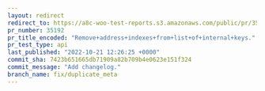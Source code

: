 ```yaml
---
layout: redirect
redirect_to: https://a8c-woo-test-reports.s3.amazonaws.com/public/pr/35192/api/index.html
pr_number: 35192
pr_title_encoded: "Remove+address+indexes+from+list+of+internal+keys."
pr_test_type: api
last_published: "2022-10-21 12:26:25 +0000"
commit_sha: 7423b651665db71909a82b709b4e0623e151f324
commit_message: "Add changelog."
branch_name: fix/duplicate_meta
---
```

